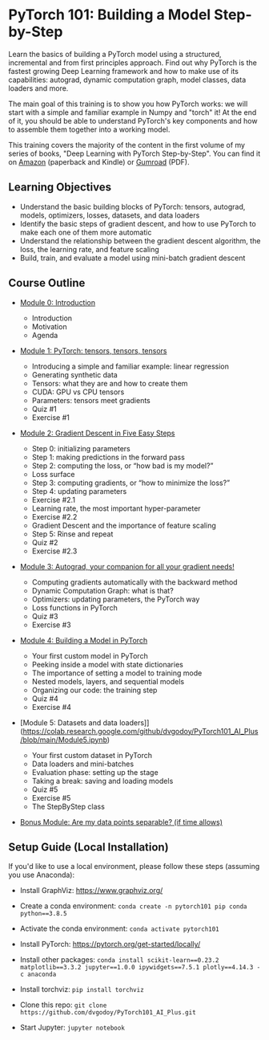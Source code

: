 # PyTorch 101: Building a Model Step-by-Step

Learn the basics of building a PyTorch model using a structured, incremental and from first principles approach. Find out why PyTorch is the fastest growing Deep Learning framework and how to make use of its capabilities: autograd, dynamic computation graph, model classes, data loaders and more.

The main goal of this training is to show you how PyTorch works: we will start with a simple and familiar example in Numpy and "torch" it! At the end of it, you should be able to understand PyTorch's key components and how to assemble them together into a working model.

This training covers the majority of the content in the first volume of my series of books, "Deep Learning with PyTorch Step-by-Step". You can find it on [Amazon](https://www.amazon.com/dp/B09QR4M768/) (paperback and Kindle) or [Gumroad](https://dvgodoy.gumroad.com/l/pytorch) (PDF).

## Learning Objectives

- Understand the basic building blocks of PyTorch: tensors, autograd, models, optimizers, losses, datasets, and data loaders
- Identify the basic steps of gradient descent, and how to use PyTorch to make each one of them more automatic
- Understand the relationship between the gradient descent algorithm, the loss, the learning rate, and feature scaling
- Build, train, and evaluate a model using mini-batch gradient descent

## Course Outline

- [Module 0: Introduction](https://colab.research.google.com/github/dvgodoy/PyTorch101_AI_Plus/blob/main/Module0.ipynb)
  - Introduction
  - Motivation
  - Agenda

- [Module 1: PyTorch: tensors, tensors, tensors](https://colab.research.google.com/github/dvgodoy/PyTorch101_AI_Plus/blob/main/Module1.ipynb)
  - Introducing a simple and familiar example: linear regression
  - Generating synthetic data
  - Tensors: what they are and how to create them
  - CUDA: GPU vs CPU tensors
  - Parameters: tensors meet gradients
  - Quiz #1
  - Exercise #1

- [Module 2: Gradient Descent in Five Easy Steps](https://colab.research.google.com/github/dvgodoy/PyTorch101_AI_Plus/blob/main/Module2.ipynb)
  - Step 0: initializing parameters
  - Step 1: making predictions in the forward pass
  - Step 2: computing the loss, or “how bad is my model?”
  - Loss surface
  - Step 3: computing gradients, or “how to minimize the loss?”
  - Step 4: updating parameters
  - Exercise #2.1
  - Learning rate, the most important hyper-parameter
  - Exercise #2.2
  - Gradient Descent and the importance of feature scaling
  - Step 5: Rinse and repeat
  - Quiz #2
  - Exercise #2.3

- [Module 3: Autograd, your companion for all your gradient needs!](https://colab.research.google.com/github/dvgodoy/PyTorch101_AI_Plus/blob/main/Module3.ipynb)
  - Computing gradients automatically with the backward method
  - Dynamic Computation Graph: what is that?
  - Optimizers: updating parameters, the PyTorch way
  - Loss functions in PyTorch
  - Quiz #3
  - Exercise #3

- [Module 4: Building a Model in PyTorch](https://colab.research.google.com/github/dvgodoy/PyTorch101_AI_Plus/blob/main/Module4.ipynb)
  - Your first custom model in PyTorch
  - Peeking inside a model with state dictionaries
  - The importance of setting a model to training mode
  - Nested models, layers, and sequential models
  - Organizing our code: the training step
  - Quiz #4
  - Exercise #4

- [Module 5: Datasets and data loaders]](https://colab.research.google.com/github/dvgodoy/PyTorch101_AI_Plus/blob/main/Module5.ipynb)
  - Your first custom dataset in PyTorch   
  - Data loaders and mini-batches    
  - Evaluation phase: setting up the stage   
  - Taking a break: saving and loading models
  - Quiz #5
  - Exercise #5
  - The StepByStep class

- [Bonus Module: Are my data points separable? (if time allows)](https://colab.research.google.com/github/dvgodoy/PyTorch101_AI_Plus/blob/main/ModuleBonus.ipynb)

## Setup Guide (Local Installation)

If you'd like to use a local environment, please follow these steps (assuming you use Anaconda):

- Install GraphViz: https://www.graphviz.org/

- Create a conda environment: `conda create -n pytorch101 pip conda python==3.8.5`

- Activate the conda environment: `conda activate pytorch101`

- Install PyTorch: https://pytorch.org/get-started/locally/

- Install other packages: `conda install scikit-learn==0.23.2 matplotlib==3.3.2 jupyter==1.0.0 ipywidgets==7.5.1 plotly==4.14.3 -c anaconda`

- Install torchviz: `pip install torchviz`

- Clone this repo: `git clone https://github.com/dvgodoy/PyTorch101_AI_Plus.git`

- Start Jupyter: `jupyter notebook`
